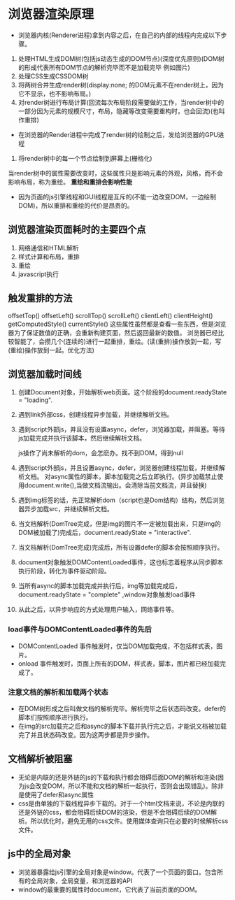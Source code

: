 # 浏览器渲染原理

* 浏览器内核(Renderer进程)拿到内容之后，在自己的内部的线程内完成以下步骤。

1. 处理HTML生成DOM树(包括js动态生成的DOM节点)(深度优先原则)(DOM树的形成代表所有DOM节点的解析完毕而不是加载完毕 例如图片)
2. 处理CSS生成CSSDOM树
3. 将两树合并生成render树(display:none; 的DOM元素不在render树上，因为它不显示，也不影响布局。)
4. 对render树进行布局计算(回流每次布局阶段需要做的工作，当render树中的一部分因为元素的规模尺寸，布局，隐藏等改变需要重构时，也会回流)(也叫作重排)

* 在浏览器的Render进程中完成了render树的绘制之后，发给浏览器的GPU进程

1. 将render树中的每一个节点绘制到屏幕上(栅格化)

当render树中的属性需要改变时，这些属性只是影响元素的外观，风格，而不会影响布局，称为重绘。
**重绘和重排会影响性能**

* 因为页面的js引擎线程和GUI线程是互斥的(不能一边改变DOM，一边绘制DOM)，所以重排和重绘的代价是昂贵的。

## 浏览器渲染页面耗时的主要四个点

1. 网络通信和HTML解析
2. 样式计算和布局，重排
3. 重绘
4. javascript执行

## 触发重排的方法

offsetTop() offsetLeft() scrollTop() scrollLeft() clientLeft() clientHeight() getComputedStyle() currentStyle()
这些属性虽然都是查看一些东西，但是浏览器为了保证数值的正确，会重新构建页面，然后返回最新的数值。
浏览器已经比较智能了，会攒几个(连续的)进行一起重排，重绘。(读(重排)操作放到一起，写(重绘)操作放到一起。优化方法)

## 浏览器加载时间线

1. 创建Document对象，开始解析web页面。这个阶段的document.readyState  = "loading".
2. 遇到link外部css，创建线程异步加载，并继续解析文档。
3. 遇到script外部js，并且没有设置async，defer，浏览器加载，并阻塞。等待js加载完成并执行该脚本，然后继续解析文档。

    js操作了尚未解析的dom，会怎麽办。找不到DOM，得到null

4. 遇到script外部js，并且设置async，defer，浏览器创建线程加载，并继续解析文档。
对async属性的脚本，脚本加载完之后立即执行。(异步加载禁止使用document.write(),当做文档流输出。会清除当前文档流，并且替换)
5. 遇到img标签的话，先正常解析dom（script也是Dom结构）结构，然后浏览器异步加载src，并继续解析文档。
6. 当文档解析(DomTree完成，但是img的图片不一定被加载出来，只是img的DOM被加载了)完成后，document.readyState = "interactive".
7. 当文档解析(DomTree完成)完成后，所有设置defer的脚本会按照顺序执行。
8. document对象触发DOMContentLoaded事件，这也标志着程序从同步脚本执行阶段，转化为事件驱动阶段。
9. 当所有async的脚本加载完成并执行后，img等加载完成后，document.readyState = "complete" ,window对象触发load事件
10. 从此之后，以异步响应的方式处理用户输入，网络事件等。

### load事件与DOMContentLoaded事件的先后

* DOMContentLoaded 事件触发时，仅当DOM加载完成，不包括样式表，图片。
* onload 事件触发时，页面上所有的DOM，样式表，脚本，图片都已经加载完成了。

### 注意文档的解析和加载两个状态

* 在DOM树形成之后叫做文档的解析完毕。解析完毕之后状态码改变。defer的脚本们按照顺序进行执行。
* 在img的src加载完之后和async的脚本下载并执行完之后，才能说文档被加载完了并且状态码改变。因为这两步都是异步操作。

## 文档解析被阻塞

* 无论是内联的还是外链的js的下载和执行都会阻碍后面DOM的解析和渲染(因为js会改变DOM，所以不能和文档的解析一起执行，否则会出现错乱)。除非是使用了defer和async属性
* css是由单独的下载线程异步下载的。对于一个html文档来说，不论是内联的还是外链的css，都会阻碍后续DOM的渲染，但是不会阻碍后续的DOM解析。所以优化时，避免无用的css文件。使用媒体查询只在必要的时候解析css文件。

## js中的全局对象

* 浏览器暴露给js引擎的全局对象是window。代表了一个页面的窗口。包含所有的全局对象，全局变量，和浏览器的API
* window的最重要的属性时document，它代表了当前页面的DOM。
